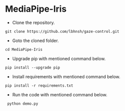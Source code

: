 # MediaPipe-Iris

- Clone the repository.
```
git clone https://github.com/lbhnsh/gaze-control.git
```
- Goto the cloned folder.
```
cd MediaPipe-Iris

```
- Upgrade pip with mentioned command below.
```
pip install --upgrade pip
```
- Install requirements with mentioned command below.
```
pip install -r requirements.txt
```
- Run the code with mentioned command below.

` python demo.py`





